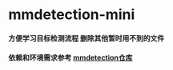 # mmdetection-mini
#### 方便学习目标检测流程 删除其他暂时用不到的文件
#### 依赖和环境需求参考 [mmdetection仓库](https://github.com/open-mmlab/mmdetection)
